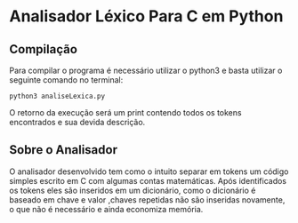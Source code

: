 # Analisador Léxico Para C em Python

## Compilação

Para compilar o programa é necessário utilizar o python3 e basta utilizar o seguinte comando no terminal:

``python3 analiseLexica.py`` 

O retorno da execução será um print contendo todos os tokens encontrados e sua devida descrição.

## Sobre o Analisador
O analisador desenvolvido tem como o intuito separar em tokens um código simples escrito em C com algumas contas matemáticas. Após identificados os tokens eles são inseridos em um dicionário, como o dicionário é baseado em chave e valor ,chaves repetidas não são inseridas novamente, o que não é necessário e ainda economiza memória.
